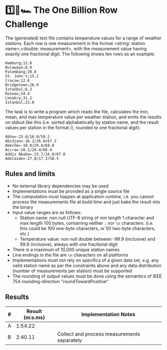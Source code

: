 # 1️⃣🐝🏎️ The One Billion Row Challenge

The (generated) text file contains temperature values for a range of weather stations.
Each row is one measurement in the format <string: station name>;<double: measurement>,
with the measurement value having exactly one fractional digit. The following shows ten rows as an example:

```
Hamburg;12.0
Bulawayo;8.9
Palembang;38.8
St. John's;15.2
Cracow;12.6
Bridgetown;26.9
Istanbul;6.2
Roseau;34.4
Conakry;31.2
Istanbul;23.0
```

The task is to write a program which reads the file, calculates the min, mean, and max temperature value per weather station,
and emits the results on stdout like this (i.e. sorted alphabetically by station name, and the result values per station in the format <min>/<mean>/<max>, rounded to one fractional digit):

```
Abha=-23.0/18.0/59.2
Abidjan=-16.2/26.0/67.3
Abéché=-10.0/29.4/69.0
Accra=-10.1/26.4/66.4
Addis Ababa=-23.7/16.0/67.0
Adelaide=-27.8/17.3/58.5
```

## Rules and limits

- No external library dependencies may be used
- Implementations must be provided as a single source file
- The computation must happen at application _runtime_, i.e. you cannot process the measurements file at _build time_ and just bake the result into the binary
- Input value ranges are as follows:
  - Station name: non null UTF-8 string of min length 1 character and max length 100 bytes, containing neither `;` nor `\n` characters. (i.e. this could be 100 one-byte characters, or 50 two-byte characters, etc.)
  - Temperature value: non null double between -99.9 (inclusive) and 99.9 (inclusive), always with one fractional digit
- There is a maximum of 10,000 unique station names
- Line endings in the file are `\n` characters on all platforms
- Implementations must not rely on specifics of a given data set, e.g. any valid station name as per the constraints above and any data distribution (number of measurements per station) must be supported
- The rounding of output values must be done using the semantics of IEEE 754 rounding-direction "roundTowardPositive"

## Results

| #   | Result (m:s.ms) | Implementation Notes                        |
| --- | --------------- | ------------------------------------------- |
| A   | 1:54.22         |                                             |
| B   | 2:40.11         | Collect and process measurements separately |
